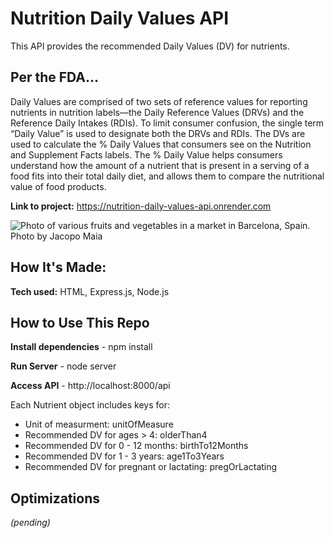 # Nutrition Daily Values API
This API provides the recommended Daily Values (DV) for nutrients.

## Per the FDA...
Daily Values are comprised of two sets of reference values for reporting nutrients in nutrition labels—the Daily Reference Values (DRVs) and the Reference Daily Intakes (RDIs). To limit consumer confusion, the single term “Daily Value” is used to designate both the DRVs and RDIs. The DVs are used to calculate the % Daily Values that consumers see on the Nutrition and Supplement Facts labels. The % Daily Value helps consumers understand how the amount of a nutrient that is present in a serving of a food fits into their total daily diet, and allows them to compare the nutritional value of food products.

**Link to project:** https://nutrition-daily-values-api.onrender.com

![Photo of various fruits and vegetables in a market in Barcelona, Spain. Photo by Jacopo Maia](https://i.ibb.co/Qn1Njs8/jacopo-maia-g-OUx23-DNks-unsplash.jpg)

## How It's Made:

**Tech used:** HTML, Express.js, Node.js

## How to Use This Repo

**Install dependencies** - npm install

**Run Server** - node server

**Access API** - http://localhost:8000/api

Each Nutrient object includes keys for:

* Unit of measurment: unitOfMeasure
* Recommended DV for ages > 4: olderThan4
* Recommended DV for 0 - 12 months: birthTo12Months
* Recommended DV for 1 - 3 years: age1To3Years
* Recommended DV for pregnant or lactating: pregOrLactating


## Optimizations
*(pending)*
